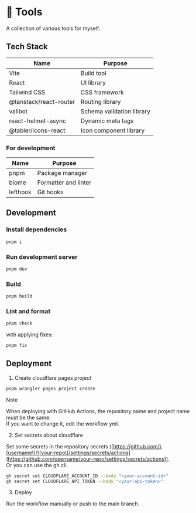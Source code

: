 # 🧶 Tools

A collection of various tools for myself.

## Tech Stack

| Name                   | Purpose                   |
| ---------------------- | ------------------------- |
| Vite                   | Build tool                |
| React                  | UI library                |
| Tailwind CSS           | CSS framework             |
| @tanstack/react-router | Routing library           |
| valibot                | Schema validation library |
| react-helmet-async     | Dynamic meta tags         |
| @tabler/icons-react    | Icon component library    |

### For development

| Name     | Purpose              |
| -------- | -------------------- |
| pnpm     | Package manager      |
| biome    | Formatter and linter |
| lefthook | Git hooks            |

## Development

### Install dependencies

```sh
pnpm i
```

### Run development server

```sh
pnpm dev
```

### Build

```sh
pnpm build
```

### Lint and format

```sh
pnpm check
```

with applying fixes:

```sh
pnpm fix
```

## Deployment

1. Create cloudflare pages project

```bash
pnpm wrangler pages project create
```

> [!NOTE]
> When deploying with GitHub Actions, the repository name and project name must be the same. \
> If you want to change it, edit the workflow yml.

2. Set secrets about cloudflare

Set some secrets in the repository secrets ([https://github.com/\[username\]/\[your-repo\]/settings/secrets/actions](https://github.com/username/your-repo/settings/secrets/actions)). \
Or you can use the gh cli.

```bash
gh secret set CLOUDFLARE_ACCOUNT_ID --body "<your-account-id>"
gh secret set CLOUDFLARE_API_TOKEN --body "<your-api-token>"
```

3. Deploy

Run the workflow manually or push to the main branch.
